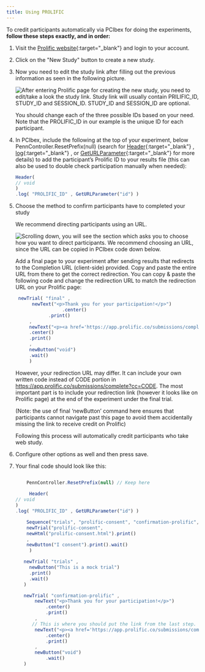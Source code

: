 ```yaml
---
title: Using PROLIFIC
---
```


To credit participants automatically via PCIbex for doing the experiments, <b> follow these steps exactly, and in order:</b>
    
1. Visit the [Prolific website](https://www.prolific.co){:target="_blank"} and login to your account.  

2. Click on the "New Study" button to create a new study.

3. Now you need to edit the study link after filling out the previous information as seen in the following picture.
    
    ![After entering Prolific page for creating the new study, you need to edit/take a look the study link. Study link will usually contain PRILIFIC_ID, STUDY_ID and SESSION_ID. STUDY_ID and SESSION_ID are optional.]({{site.baseurl}}/assets/images/prolific1.png)

    You should change each of the three possible IDs based on your need. Note that the PROLIFIC_ID in our example is the unique ID for each 
    participant.
    
4. In PCIbex, include the following at the top of your experiment, below PennController.ResetPrefix(null) (search for [Header]({{site.baseurl}}/global-commands/header/){:target="_blank"} , [log]({{site.baseurl}}/standard-element-commands/standard-log/){:target="_blank"} , or [GetURLParameter]({{site.baseurl}}/global-commands/geturlparameter/){:target="_blank"} for more details) to add the participant’s Prolific ID to your results file (this can also be used to double check participation manually when needed):
     
     ```javascript
     Header(
     // void
     )
     .log( "PROLIFIC_ID" , GetURLParameter("id") )
     ```

5. Choose the method to confirm participants have to completed your study
   
   We recommend directing participants using an URL. 
   
    ![Scrolling down, you will see the section which asks you to choose how you want to direct participants. We recommend choosing an URL, since the URL can be copied in PCIbex code down below. ]({{site.baseurl}}/assets/images/prolific2.png)
   
   Add a final page to your experiment after sending results that redirects to the Completion URL (client-side) provided. Copy and paste the entire URL from there to get the correct redirection. You can copy & paste the following code and change the redirection URL to match the redirection URL on your Prolific page:
   
   ```javascript
    newTrial( "final" ,
         newText("<p>Thank you for your participation!</p>")
                    .center()
               .print()
        ,
        newText("<p><a href='https://app.prolific.co/submissions/complete?cc=CODE'+ GetURLParameter("id")+"' target='_blank'>Click here to confirm your participation on Prolific.</a></p> <p>This is a necessary step in order for you to receive participation credit!</p>")
        .center()
        .print()
        ,
        newButton("void")
        .wait()
        )
    ```   
    
    However, your redirection URL may differ. It can include your own written code instead of CODE portion in https://app.prolific.co/submissions/complete?cc=CODE. The most important part is to include your redirection link (however it looks like on Prolific page) at the end of the experiment under the final trial. 
    
    (Note: the use of final ‘newButton’ command here ensures that participants cannot navigate past this page to avoid them accidentally missing the link to receive credit on Prolific)
    
    Following this process will automatically credit participants who take web study.  

6. Configure other options as well and then press save.

7. Your final code should look like this:

     ```javascript

         PennController.ResetPrefix(null) // Keep here
         
          Header(
     // void
     )
     .log( "PROLIFIC_ID" , GetURLParameter("id") )
     
         Sequence("trials", "prolific-consent", "confirmation-prolific", SendResults())
         newTrial("prolific-consent",
         newHtml("prolific-consent.html").print()
         ,
         newButton("I consent").print().wait()
          )

        newTrial( "trials" ,
          newButton("This is a mock trial")
          .print()
          .wait()
        )

        newTrial( "confirmation-prolific" ,
            newText("<p>Thank you for your participation!</p>")
                .center()
                .print()
            ,
           // This is where you should put the link from the last step.
            newText("<p><a href='https://app.prolific.co/submissions/complete?cc=2RRF5B4I'>Click here to validate your submission</a></p>")
                .center()
                .print()
            ,
            newButton("void")
                .wait()
        )
     ```

